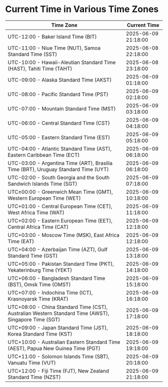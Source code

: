 # Current Time in Various Time Zones

| Time Zone | Current Time |
|-----------|--------------|
| UTC-12:00 - Baker Island Time (BIT) | 2025-06-09 21:18:00 |
| UTC-11:00 - Niue Time (NUT), Samoa Standard Time (SST) | 2025-06-08 22:18:00 |
| UTC-10:00 - Hawaii-Aleutian Standard Time (HAST), Tahiti Time (TAHT) | 2025-06-08 23:18:00 |
| UTC-09:00 - Alaska Standard Time (AKST) | 2025-06-09 01:18:00 |
| UTC-08:00 - Pacific Standard Time (PST) | 2025-06-09 02:18:00 |
| UTC-07:00 - Mountain Standard Time (MST) | 2025-06-09 03:18:00 |
| UTC-06:00 - Central Standard Time (CST) | 2025-06-09 04:18:00 |
| UTC-05:00 - Eastern Standard Time (EST) | 2025-06-09 05:18:00 |
| UTC-04:00 - Atlantic Standard Time (AST), Eastern Caribbean Time (ECT) | 2025-06-09 06:18:00 |
| UTC-03:00 - Argentina Time (ART), Brasília Time (BRT), Uruguay Standard Time (UYT) | 2025-06-09 06:18:00 |
| UTC-02:00 - South Georgia and the South Sandwich Islands Time (SGT) | 2025-06-09 07:18:00 |
| UTC±00:00 - Greenwich Mean Time (GMT), Western European Time (WET) | 2025-06-09 10:18:00 |
| UTC+01:00 - Central European Time (CET), West Africa Time (WAT) | 2025-06-09 11:18:00 |
| UTC+02:00 - Eastern European Time (EET), Central Africa Time (CAT) | 2025-06-09 12:18:00 |
| UTC+03:00 - Moscow Time (MSK), East Africa Time (EAT) | 2025-06-09 12:18:00 |
| UTC+04:00 - Azerbaijan Time (AZT), Gulf Standard Time (GST) | 2025-06-09 13:18:00 |
| UTC+05:00 - Pakistan Standard Time (PKT), Yekaterinburg Time (YEKT) | 2025-06-09 14:18:00 |
| UTC+06:00 - Bangladesh Standard Time (BST), Omsk Time (OMST) | 2025-06-09 15:18:00 |
| UTC+07:00 - Indochina Time (ICT), Krasnoyarsk Time (KRAT) | 2025-06-09 16:18:00 |
| UTC+08:00 - China Standard Time (CST), Australian Western Standard Time (AWST), Singapore Time (SGT) | 2025-06-09 17:18:00 |
| UTC+09:00 - Japan Standard Time (JST), Korea Standard Time (KST) | 2025-06-09 18:18:00 |
| UTC+10:00 - Australian Eastern Standard Time (AEST), Papua New Guinea Time (PGT) | 2025-06-09 19:18:00 |
| UTC+11:00 - Solomon Islands Time (SBT), Vanuatu Time (VUT) | 2025-06-09 20:18:00 |
| UTC+12:00 - Fiji Time (FJT), New Zealand Standard Time (NZST) | 2025-06-09 21:18:00 |
